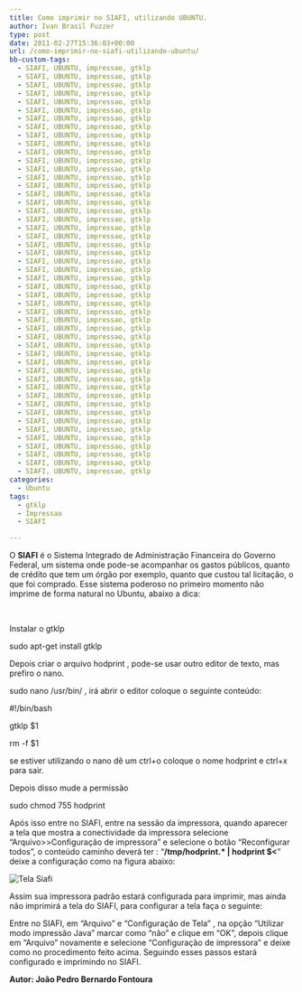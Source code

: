 ```yaml
---
title: Como imprimir no SIAFI, utilizando UBUNTU.
author: Ivan Brasil Fuzzer
type: post
date: 2011-02-27T15:36:03+00:00
url: /como-imprimir-no-siafi-utilizando-ubuntu/
bb-custom-tags:
  - SIAFI, UBUNTU, impressao, gtklp
  - SIAFI, UBUNTU, impressao, gtklp
  - SIAFI, UBUNTU, impressao, gtklp
  - SIAFI, UBUNTU, impressao, gtklp
  - SIAFI, UBUNTU, impressao, gtklp
  - SIAFI, UBUNTU, impressao, gtklp
  - SIAFI, UBUNTU, impressao, gtklp
  - SIAFI, UBUNTU, impressao, gtklp
  - SIAFI, UBUNTU, impressao, gtklp
  - SIAFI, UBUNTU, impressao, gtklp
  - SIAFI, UBUNTU, impressao, gtklp
  - SIAFI, UBUNTU, impressao, gtklp
  - SIAFI, UBUNTU, impressao, gtklp
  - SIAFI, UBUNTU, impressao, gtklp
  - SIAFI, UBUNTU, impressao, gtklp
  - SIAFI, UBUNTU, impressao, gtklp
  - SIAFI, UBUNTU, impressao, gtklp
  - SIAFI, UBUNTU, impressao, gtklp
  - SIAFI, UBUNTU, impressao, gtklp
  - SIAFI, UBUNTU, impressao, gtklp
  - SIAFI, UBUNTU, impressao, gtklp
  - SIAFI, UBUNTU, impressao, gtklp
  - SIAFI, UBUNTU, impressao, gtklp
  - SIAFI, UBUNTU, impressao, gtklp
  - SIAFI, UBUNTU, impressao, gtklp
  - SIAFI, UBUNTU, impressao, gtklp
  - SIAFI, UBUNTU, impressao, gtklp
  - SIAFI, UBUNTU, impressao, gtklp
  - SIAFI, UBUNTU, impressao, gtklp
  - SIAFI, UBUNTU, impressao, gtklp
  - SIAFI, UBUNTU, impressao, gtklp
  - SIAFI, UBUNTU, impressao, gtklp
  - SIAFI, UBUNTU, impressao, gtklp
  - SIAFI, UBUNTU, impressao, gtklp
  - SIAFI, UBUNTU, impressao, gtklp
  - SIAFI, UBUNTU, impressao, gtklp
  - SIAFI, UBUNTU, impressao, gtklp
  - SIAFI, UBUNTU, impressao, gtklp
  - SIAFI, UBUNTU, impressao, gtklp
  - SIAFI, UBUNTU, impressao, gtklp
  - SIAFI, UBUNTU, impressao, gtklp
  - SIAFI, UBUNTU, impressao, gtklp
  - SIAFI, UBUNTU, impressao, gtklp
  - SIAFI, UBUNTU, impressao, gtklp
  - SIAFI, UBUNTU, impressao, gtklp
  - SIAFI, UBUNTU, impressao, gtklp
  - SIAFI, UBUNTU, impressao, gtklp
  - SIAFI, UBUNTU, impressao, gtklp
  - SIAFI, UBUNTU, impressao, gtklp
categories:
  - Ubuntu
tags:
  - gtklp
  - Impressao
  - SIAFI

---
```

O **SIAFI** é o Sistema Integrado de Administração Financeira do Governo Federal, um sistema onde pode-se acompanhar os gastos públicos, quanto de crédito que tem um órgão por exemplo, quanto que custou tal licitação, o que foi comprado. Esse sistema poderoso no primeiro momento não imprime de forma natural no Ubuntu, abaixo a dica:

&nbsp;

Instalar o gtklp

sudo apt-get install gtklp

Depois criar o arquivo hodprint , pode-se usar outro editor de texto, mas prefiro o nano.

sudo nano /usr/bin/ , irá abrir o editor coloque o seguinte conteúdo:

#!/bin/bash
  
gtklp $1
  
rm -f $1

se estiver utilizando o nano dê um ctrl+o coloque o nome hodprint e ctrl+x para sair.
  
Depois disso mude a permissão
  
sudo chmod 755 hodprint
  
Após isso entre no SIAFI, entre na sessão da impressora, quando aparecer a tela que mostra a conectividade da impressora selecione &#8220;Arquivo>>Configuração de impressora&#8221; e selecione o botão &#8220;Reconfigurar todos&#8221;, o conteúdo caminho deverá ter : &#8220;**/tmp/hodprint.* | hodprint $<**&#8221; deixe a configuração como na figura abaixo:

![Tela Siafi][1]

Assim sua impressora padrão estará configurada para imprimir, mas ainda não imprimirá a tela do SIAFI, para configurar a tela faça o seguinte:
  
Entre no SIAFI, em &#8220;Arquivo&#8221; e &#8220;Configuração de Tela&#8221; , na opção &#8220;Utilizar modo impressão Java&#8221; marcar como &#8220;não&#8221; e clique em &#8220;OK&#8221;, depois clique em &#8220;Arquivo&#8221; novamente e selecione &#8220;Configuração de impressora&#8221; e deixe como no procedimento feito acima. Seguindo esses passos estará configurado e imprimindo no SIAFI.

**Autor: João Pedro Bernardo Fontoura**

 [1]: http://4.bp.blogspot.com/_bmR-2d1IkNY/TO5kWAXdWJI/AAAAAAAAAAQ/VLF2Xxn15hA/s400/tela.conf.impressora.jpg